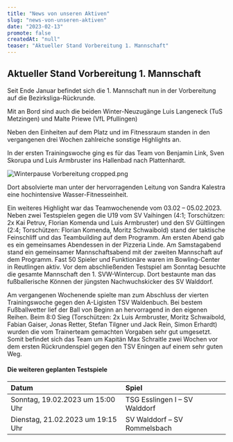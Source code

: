 ```yaml
---
title: "News von unseren Aktiven"
slug: "news-von-unseren-aktiven"
date: "2023-02-13"
promote: false
createdAt: "null"
teaser: "Aktueller Stand Vorbereitung 1. Mannschaft"
---
```

## Aktueller Stand Vorbereitung 1. Mannschaft

Seit Ende Januar befindet sich die 1. Mannschaft nun in der Vorbereitung auf die Bezirksliga-Rückrunde.

Mit an Bord sind auch die beiden Winter-Neuzugänge Luis Langeneck (TuS Metzingen) und Malte Priewe (VfL Pfullingen)

Neben den Einheiten auf dem Platz und im Fitnessraum standen in den vergangenen drei Wochen zahlreiche sonstige Highlights an.

In der ersten Trainingswoche ging es für das Team von Benjamin Link, Sven Skorupa und Luis Armbruster ins Hallenbad nach Plattenhardt.

![Winterpause Vorbereitung cropped.png](/uploads/Winterpause_Vorbereitung_cropped_755b40e044.png)

Dort absolvierte man unter der hervorragenden Leitung von Sandra Kalestra eine hochintensive Wasser-Fitnesseinheit.

Ein weiteres Highlight war das Teamwochenende vom 03.02 – 05.02.2023. Neben zwei Testspielen gegen die U19 vom SV Vaihingen (4:1; Torschützen: 2x Kai Petruv, Florian Komenda und Luis Armbruster) und den SV Gültlingen (2:4; Torschützen: Florian Komenda, Moritz Schwaibold) stand der taktische Feinschliff und das Teambuilding auf dem Programm. Am ersten Abend gab es ein gemeinsames Abendessen in der Pizzeria Linde. Am Samstagabend stand ein gemeinsamer Mannschaftsabend mit der zweiten Mannschaft auf dem Programm. Fast 50 Spieler und Funktionäre waren im Bowling-Center in Reutlingen aktiv. Vor dem abschließenden Testspiel am Sonntag besuchte die gesamte Mannschaft den 1. SVW-Wintercup. Dort bestaunte man das fußballerische Können der jüngsten Nachwuchskicker des SV Walddorf.

Am vergangenen Wochenende spielte man zum Abschluss der vierten Trainingswoche gegen den A-Ligisten TSV Waldenbuch. Bei bestem Fußballwetter lief der Ball von Beginn an hervorragend in den eigenen Reihen. Beim 8:0 Sieg (Torschützen: 2x Luis Armbruster, Moritz Schwaibold, Fabian Gaiser, Jonas Retter, Stefan Tilgner und Jack Rein, Simon Erhardt) wurden die vom Trainerteam gemachten Vorgaben sehr gut umgesetzt. Somit befindet sich das Team um Kapitän Max Schraitle zwei Wochen vor dem ersten Rückrundenspiel gegen den TSV Eningen auf einem sehr guten Weg.

#### Die weiteren geplanten Testspiele

| Datum | Spiel |
| :--- | :--- |
| Sonntag, 19.02.2023 um 15:00 Uhr | TSG Esslingen I – SV Walddorf |
| Dienstag, 21.02.2023 um 19:15 Uhr | SV Walddorf – SV Rommelsbach |
